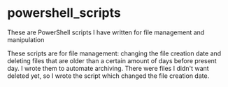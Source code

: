 # powershell_scripts
These are PowerShell scripts I have written for file management and manipulation

These scripts are for file management: changing the file creation date
and deleting files that are older than a certain amount of days before
present day. I wrote them to automate archiving. There were files I didn't
want deleted yet, so I wrote the script which changed the file creation date.
